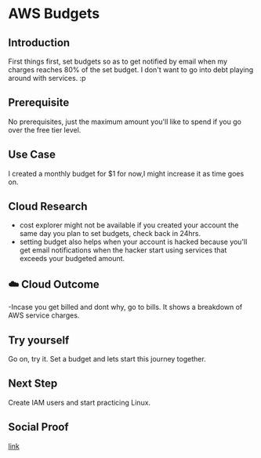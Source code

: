 # AWS Budgets

## Introduction

First things first, set budgets so as to get notified by email when my charges reaches 80% of the set budget. I don't want to go into debt playing around with services. :p

## Prerequisite
No prerequisites, just the maximum amount you'll like to spend if you go over the free tier level.


## Use Case

I created a monthly budget for $1 for now,I might increase it as time goes on.


## Cloud Research

- cost explorer might not be available if you created your account the same day you plan to set budgets, check back in 24hrs.
- setting budget also helps when your account is hacked because you'll get email notifications when the hacker start using services that exceeds your budgeted amount.


## ☁️ Cloud Outcome

-Incase you get billed and dont why, go to bills. It shows a breakdown of AWS service charges.


## Try yourself

Go on, try it. Set a budget and lets start this journey together.


## Next Step

Create IAM users and start practicing Linux.


## Social Proof
[link](https://www.linkedin.com/feed/update/urn:li:activity:6772242384387375104/)
